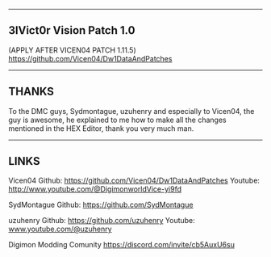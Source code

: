 ---------------------
3lVict0r Vision Patch 1.0
---------------------


(APPLY AFTER VICEN04 PATCH 1.11.5)
https://github.com/Vicen04/Dw1DataAndPatches



--------------
THANKS
--------------

To the DMC guys, Sydmontague, uzuhenry and especially to Vicen04, the guy is awesome, he explained to me how to make all the changes mentioned in the HEX Editor, thank you very much man.


-----
LINKS
-----

Vicen04 
Github: https://github.com/Vicen04/Dw1DataAndPatches
Youtube: http://www.youtube.com/@DigimonworldVice-yi9fd

SydMontague
Github: https://github.com/SydMontague

uzuhenry
Github: https://github.com/uzuhenry
Youtube: www.youtube.com/@uzuhenry

Digimon Modding Comunity
https://discord.com/invite/cb5AuxU6su
